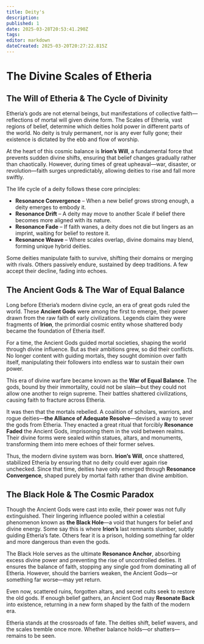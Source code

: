 ```yaml
---
title: Deity's
description: 
published: 1
date: 2025-03-28T20:53:41.290Z
tags: 
editor: markdown
dateCreated: 2025-03-20T20:27:22.815Z
---
```


# The Divine Scales of Etheria

## The Will of Etheria & The Cycle of Divinity
Etheria’s gods are not eternal beings, but manifestations of collective faith—reflections of mortal will given divine form. The Scales of Etheria, vast regions of belief, determine which deities hold power in different parts of the world. No deity is truly permanent, nor is any ever fully gone; their existence is dictated by the ebb and flow of worship.

At the heart of this cosmic balance is **Irion’s Will**, a fundamental force that prevents sudden divine shifts, ensuring that belief changes gradually rather than chaotically. However, during times of great upheaval—war, disaster, or revolution—faith surges unpredictably, allowing deities to rise and fall more swiftly.

The life cycle of a deity follows these core principles:

- **Resonance Convergence** – When a new belief grows strong enough, a deity emerges to embody it.
- **Resonance Drift** – A deity may move to another Scale if belief there becomes more aligned with its nature.
- **Resonance Fade** – If faith wanes, a deity does not die but lingers as an imprint, waiting for belief to restore it.
- **Resonance Weave** – Where scales overlap, divine domains may blend, forming unique hybrid deities.

Some deities manipulate faith to survive, shifting their domains or merging with rivals. Others passively endure, sustained by deep traditions. A few accept their decline, fading into echoes.

## The Ancient Gods & The War of Equal Balance
Long before Etheria’s modern divine cycle, an era of great gods ruled the world. These **Ancient Gods** were among the first to emerge, their power drawn from the raw faith of early civilizations. Legends claim they were fragments of **Irion**, the primordial cosmic entity whose shattered body became the foundation of Etheria itself.

For a time, the Ancient Gods guided mortal societies, shaping the world through divine influence. But as their ambitions grew, so did their conflicts. No longer content with guiding mortals, they sought dominion over faith itself, manipulating their followers into endless war to sustain their own power.

This era of divine warfare became known as the **War of Equal Balance**. The gods, bound by their immortality, could not be slain—but they could not allow one another to reign supreme. Their battles shattered civilizations, causing faith to fracture across Etheria.

It was then that the mortals rebelled. A coalition of scholars, warriors, and rogue deities—**the Alliance of Adequate Resolve**—devised a way to sever the gods from Etheria. They enacted a great ritual that forcibly **Resonance Faded** the Ancient Gods, imprisoning them in the void between realms. Their divine forms were sealed within statues, altars, and monuments, transforming them into mere echoes of their former selves.

Thus, the modern divine system was born. **Irion’s Will**, once shattered, stabilized Etheria by ensuring that no deity could ever again rise unchecked. Since that time, deities have only emerged through **Resonance Convergence**, shaped purely by mortal faith rather than divine ambition.

## The Black Hole & The Cosmic Paradox
Though the Ancient Gods were cast into exile, their power was not fully extinguished. Their lingering influence pooled within a celestial phenomenon known as **the Black Hole**—a void that hungers for belief and divine energy. Some say this is where **Irion’s** last remnants slumber, subtly guiding Etheria’s fate. Others fear it is a prison, holding something far older and more dangerous than even the gods.

The Black Hole serves as the ultimate **Resonance Anchor**, absorbing excess divine power and preventing the rise of uncontrolled deities. It ensures the balance of faith, stopping any single god from dominating all of Etheria. However, should the barriers weaken, the Ancient Gods—or something far worse—may yet return.

Even now, scattered ruins, forgotten altars, and secret cults seek to restore the old gods. If enough belief gathers, an Ancient God may **Resonate Back** into existence, returning in a new form shaped by the faith of the modern era.

Etheria stands at the crossroads of fate. The deities shift, belief wavers, and the scales tremble once more. Whether balance holds—or shatters—remains to be seen.
